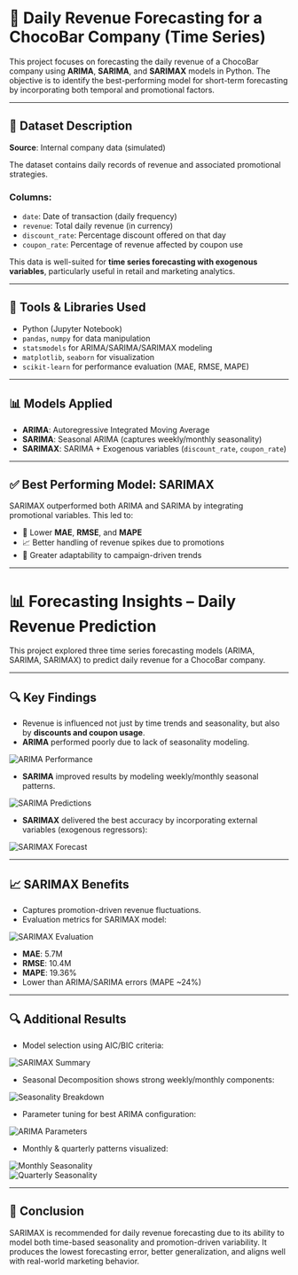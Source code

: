 # 🍫 Daily Revenue Forecasting for a ChocoBar Company (Time Series)

This project focuses on forecasting the daily revenue of a ChocoBar company using **ARIMA**, **SARIMA**, and **SARIMAX** models in Python. The objective is to identify the best-performing model for short-term forecasting by incorporating both temporal and promotional factors.

---

## 📁 Dataset Description

**Source**: Internal company data (simulated)

The dataset contains daily records of revenue and associated promotional strategies.

### Columns:
- `date`: Date of transaction (daily frequency)
- `revenue`: Total daily revenue (in currency)
- `discount_rate`: Percentage discount offered on that day
- `coupon_rate`: Percentage of revenue affected by coupon use

This data is well-suited for **time series forecasting with exogenous variables**, particularly useful in retail and marketing analytics.

---

## 🔧 Tools & Libraries Used

- Python (Jupyter Notebook)
- `pandas`, `numpy` for data manipulation
- `statsmodels` for ARIMA/SARIMA/SARIMAX modeling
- `matplotlib`, `seaborn` for visualization
- `scikit-learn` for performance evaluation (MAE, RMSE, MAPE)

---

## 📊 Models Applied

- **ARIMA**: Autoregressive Integrated Moving Average  
- **SARIMA**: Seasonal ARIMA (captures weekly/monthly seasonality)  
- **SARIMAX**: SARIMA + Exogenous variables (`discount_rate`, `coupon_rate`)

---

## ✅ Best Performing Model: SARIMAX

SARIMAX outperformed both ARIMA and SARIMA by integrating promotional variables. This led to:

- 🔻 Lower **MAE**, **RMSE**, and **MAPE**
- 📈 Better handling of revenue spikes due to promotions
- 🔁 Greater adaptability to campaign-driven trends

---

# 📊 Forecasting Insights – Daily Revenue Prediction

This project explored three time series forecasting models (ARIMA, SARIMA, SARIMAX) to predict daily revenue for a ChocoBar company.

---

## 🔍 Key Findings

- Revenue is influenced not just by time trends and seasonality, but also by **discounts and coupon usage**.
- **ARIMA** performed poorly due to lack of seasonality modeling.

![ARIMA Performance](plots/ARIMA_prediction.png)

- **SARIMA** improved results by modeling weekly/monthly seasonal patterns.

![SARIMA Predictions](plots/SARIMA_prdeiction.png)

- **SARIMAX** delivered the best accuracy by incorporating external variables (exogenous regressors):

![SARIMAX Forecast](plots/SARIMAX_future_prediction.png)

---

## 📈 SARIMAX Benefits

- Captures promotion-driven revenue fluctuations.
- Evaluation metrics for SARIMAX model:

![SARIMAX Evaluation](plots/SARIMAX_prediction.png)

- **MAE**: 5.7M  
- **RMSE**: 10.4M  
- **MAPE**: 19.36%  
- Lower than ARIMA/SARIMA errors (MAPE ~24%)

---

## 🔍 Additional Results

- Model selection using AIC/BIC criteria:

![SARIMAX Summary](plots/SARIMAX_result.png)

- Seasonal Decomposition shows strong weekly/monthly components:

![Seasonality Breakdown](plots/seasonal_decomposition.png)

- Parameter tuning for best ARIMA configuration:

![ARIMA Parameters](plots/best_results_parameter_tuning.png)

- Monthly & quarterly patterns visualized:

![Monthly Seasonality](plots/monthly_seasonality.png)  
![Quarterly Seasonality](plots/quaterly_seasonality.png)

---

## 🧠 Conclusion

SARIMAX is recommended for daily revenue forecasting due to its ability to model both time-based seasonality and promotion-driven variability. It produces the lowest forecasting error, better generalization, and aligns well with real-world marketing behavior.


